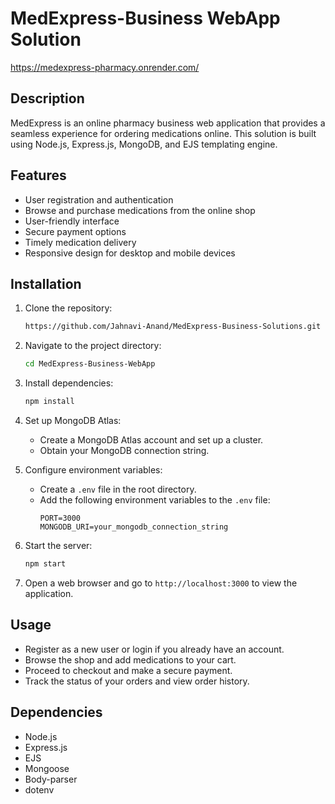 # MedExpress-Business WebApp Solution
https://medexpress-pharmacy.onrender.com/

## Description
MedExpress is an online pharmacy business web application that provides a seamless experience for ordering medications online. This solution is built using Node.js, Express.js, MongoDB, and EJS templating engine.

## Features
- User registration and authentication
- Browse and purchase medications from the online shop
- User-friendly interface
- Secure payment options
- Timely medication delivery
- Responsive design for desktop and mobile devices

## Installation
1. Clone the repository:
   ```bash
   https://github.com/Jahnavi-Anand/MedExpress-Business-Solutions.git
   ```

2. Navigate to the project directory:
   ```bash
   cd MedExpress-Business-WebApp
   ```

3. Install dependencies:
   ```bash
   npm install
   ```

4. Set up MongoDB Atlas:
   - Create a MongoDB Atlas account and set up a cluster.
   - Obtain your MongoDB connection string.

5. Configure environment variables:
   - Create a `.env` file in the root directory.
   - Add the following environment variables to the `.env` file:
     ```
     PORT=3000
     MONGODB_URI=your_mongodb_connection_string
     ```

6. Start the server:
   ```bash
   npm start
   ```

7. Open a web browser and go to `http://localhost:3000` to view the application.

## Usage
- Register as a new user or login if you already have an account.
- Browse the shop and add medications to your cart.
- Proceed to checkout and make a secure payment.
- Track the status of your orders and view order history.

## Dependencies
- Node.js
- Express.js
- EJS
- Mongoose
- Body-parser
- dotenv
